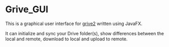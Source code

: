 # Grive_GUI

This is a graphical user interface for [grive2](https://github.com/vitalif/grive2) written using JavaFX.

It can initialize and sync your Drive folder(s), show differences between the local and remote, download to local and upload to remote.

